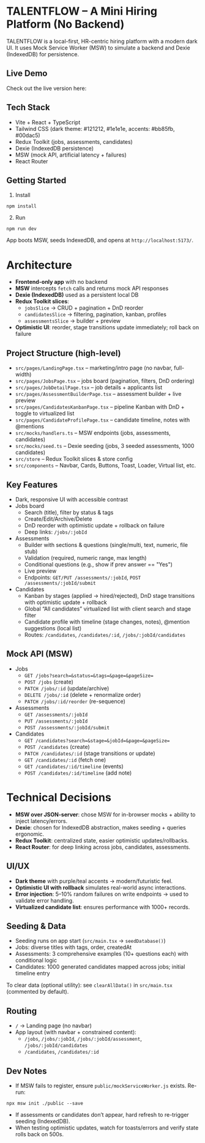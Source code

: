 # TALENTFLOW – A Mini Hiring Platform (No Backend)

TALENTFLOW is a local-first, HR-centric hiring platform with a modern dark UI. It uses Mock Service Worker (MSW) to simulate a backend and Dexie (IndexedDB) for persistence.

## Live Demo

Check out the live version here:

## Tech Stack

- Vite + React + TypeScript
- Tailwind CSS (dark theme: #121212, #1e1e1e, accents: #bb85fb, #00dac5)
- Redux Toolkit (jobs, assessments, candidates)
- Dexie (IndexedDB persistence)
- MSW (mock API, artificial latency + failures)
- React Router

## Getting Started

1. Install

```
npm install
```

2. Run

```
npm run dev
```

App boots MSW, seeds IndexedDB, and opens at `http://localhost:5173/`.

# Architecture

- **Frontend-only app** with no backend
- **MSW** intercepts `fetch` calls and returns mock API responses
- **Dexie (IndexedDB)** used as a persistent local DB
- **Redux Toolkit slices**:
  - `jobsSlice` → CRUD + pagination + DnD reorder
  - `candidatesSlice` → filtering, pagination, kanban, profiles
  - `assessmentsSlice` → builder + preview
- **Optimistic UI**: reorder, stage transitions update immediately; roll back on failure

## Project Structure (high-level)

- `src/pages/LandingPage.tsx` – marketing/intro page (no navbar, full-width)
- `src/pages/JobsPage.tsx` – jobs board (pagination, filters, DnD ordering)
- `src/pages/JobDetailPage.tsx` – job details + applicants list
- `src/pages/AssessmentBuilderPage.tsx` – assessment builder + live preview
- `src/pages/CandidatesKanbanPage.tsx` – pipeline Kanban with DnD + toggle to virtualized list
- `src/pages/CandidateProfilePage.tsx` – candidate timeline, notes with @mentions
- `src/mocks/handlers.ts` – MSW endpoints (jobs, assessments, candidates)
- `src/mocks/seed.ts` – Dexie seeding (jobs, 3 seeded assessments, 1000 candidates)
- `src/store` – Redux Toolkit slices & store config
- `src/components` – Navbar, Cards, Buttons, Toast, Loader, Virtual list, etc.

## Key Features

- Dark, responsive UI with accessible contrast
- Jobs board
  - Search (title), filter by status & tags
  - Create/Edit/Archive/Delete
  - DnD reorder with optimistic update + rollback on failure
  - Deep links: `/jobs/:jobId`
- Assessments
  - Builder with sections & questions (single/multi, text, numeric, file stub)
  - Validation (required, numeric range, max length)
  - Conditional questions (e.g., show if prev answer == "Yes")
  - Live preview
  - Endpoints: `GET/PUT /assessments/:jobId`, `POST /assessments/:jobId/submit`
- Candidates
  - Kanban by stages (applied → hired/rejected), DnD stage transitions with optimistic update + rollback
  - Global “All candidates” virtualized list with client search and stage filter
  - Candidate profile with timeline (stage changes, notes), @mention suggestions (local list)
  - Routes: `/candidates`, `/candidates/:id`, `/jobs/:jobId/candidates`

## Mock API (MSW)

- Jobs
  - `GET /jobs?search=&status=&tags=&page=&pageSize=`
  - `POST /jobs` (create)
  - `PATCH /jobs/:id` (update/archive)
  - `DELETE /jobs/:id` (delete + renormalize order)
  - `PATCH /jobs/:id/reorder` (re-sequence)
- Assessments
  - `GET /assessments/:jobId`
  - `PUT /assessments/:jobId`
  - `POST /assessments/:jobId/submit`
- Candidates
  - `GET /candidates?search=&stage=&jobId=&page=&pageSize=`
  - `POST /candidates` (create)
  - `PATCH /candidates/:id` (stage transitions or update)
  - `GET /candidates/:id` (fetch one)
  - `GET /candidates/:id/timeline` (events)
  - `POST /candidates/:id/timeline` (add note)

# Technical Decisions

- **MSW over JSON-server**: chose MSW for in-browser mocks + ability to inject latency/errors.
- **Dexie**: chosen for IndexedDB abstraction, makes seeding + queries ergonomic.
- **Redux Toolkit**: centralized state, easier optimistic updates/rollbacks.
- **React Router**: for deep linking across jobs, candidates, assessments.

## UI/UX

- **Dark theme** with purple/teal accents → modern/futuristic feel.
- **Optimistic UI with rollback** simulates real-world async interactions.
- **Error injection**: 5–10% random failures on write endpoints → used to validate error handling.
- **Virtualized candidate list**: ensures performance with 1000+ records.

## Seeding & Data

- Seeding runs on app start (`src/main.tsx` → `seedDatabase()`)
- Jobs: diverse titles with tags, order, createdAt
- Assessments: 3 comprehensive examples (10+ questions each) with conditional logic
- Candidates: 1000 generated candidates mapped across jobs; initial timeline entry

To clear data (optional utility): see `clearAllData()` in `src/main.tsx` (commented by default).

## Routing

- `/` → Landing page (no navbar)
- App layout (with navbar + constrained content):
  - `/jobs`, `/jobs/:jobId`, `/jobs/:jobId/assessment`, `/jobs/:jobId/candidates`
  - `/candidates`, `/candidates/:id`

## Dev Notes

- If MSW fails to register, ensure `public/mockServiceWorker.js` exists. Re-run:

```
npx msw init ./public --save
```

- If assessments or candidates don’t appear, hard refresh to re-trigger seeding (IndexedDB).
- When testing optimistic updates, watch for toasts/errors and verify state rolls back on 500s.
